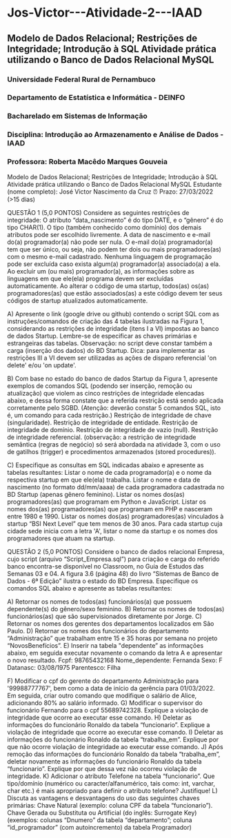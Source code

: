 # Jos-Victor---Atividade-2---IAAD
## Modelo de Dados Relacional; Restrições de Integridade; Introdução à SQL Atividade prática utilizando o Banco de Dados Relacional MySQL


### Universidade Federal Rural de Pernambuco
### Departamento de Estatística e Informática - DEINFO
### Bacharelado em Sistemas de Informação
### Disciplina: Introdução ao Armazenamento e Análise de Dados - IAAD
### Professora: Roberta Macêdo Marques Gouveia

Modelo de Dados Relacional; Restrições de Integridade; Introdução à SQL
Atividade prática utilizando o Banco de Dados Relacional MySQL
Estudante (nome completo): José Victor Nascimento da Cruz
⏰ Prazo: 27/03/2022 (>15 dias)

QUESTÃO 1 (5,0 PONTOS)
Considere as seguintes restrições de integridade: 
O atributo “data_nascimento” é do tipo DATE, e o “gênero” é do tipo CHAR(1). O tipo (também conhecido como domínio) dos demais atributos pode ser escolhido livremente.
A data de nascimento e e-mail do(a) programador(a) não pode ser nula. 
O e-mail do(a) programador(a) tem que ser único, ou seja, não podem ter dois ou mais programadores(as) com o mesmo e-mail cadastrado.
Nenhuma linguagem de programação pode ser excluída caso exista algum(a) programador(a) associado(a) a ela. 
Ao excluir um (ou mais) programador(a), as informações sobre as linguagens em que ele(ela) programa devem ser excluídas automaticamente.
Ao alterar o código de uma startup, todos(as) os(as) programadores(as) que estão associados(as) a este código devem ter seus códigos de startup atualizados automaticamente.

A) Apresente o link (google drive ou github) contendo o script SQL com as instruções/comandos de criação das 4 tabelas ilustradas na Figura 1, considerando as restrições de integridade (itens I a VI) impostas ao banco de dados Startup. Lembre-se de especificar as chaves primárias e estrangeiras das tabelas.
Observação: no script deve constar também a carga (inserção dos dados) do BD Startup. 
Dica: para implementar as restrições III a VI devem ser utilizadas as ações de disparo referencial 'on delete' e/ou 'on update'.

B) Com base no estado do banco de dados Startup da Figura 1, apresente exemplos de comandos SQL (podendo ser inserção, remoção ou atualização) que violem as cinco restrições de integridade elencadas abaixo, e dessa forma constate que a referida restrição está sendo aplicada corretamente pelo SGBD. (Atenção: deverão constar 5 comandos SQL, isto é, um comando para cada restrição.)
Restrição de integridade de chave (singularidade).
Restrição de integridade de entidade.
Restrição de integridade de domínio.
Restrição de integridade de vazio (null).
Restrição de integridade referencial.
(observação: a restrição de integridade semântica (regras de negócio) só será abordada na atividade 3, com o uso de gatilhos (trigger) e  procedimentos armazenados (stored procedures)).

C) Especifique as consultas em SQL indicadas abaixo e apresente as tabelas resultantes: 
Listar o nome de cada programador(a) e o nome da respectiva startup em que ele(ela) trabalha.
Listar o nome e data de nascimento (no formato dd/mm/aaaa) de cada programadora cadastrada no BD Startup (apenas gênero feminino).
Listar os nomes dos(as) programadores(as) que programam em Python e JavaScript.
Listar os nomes dos(as) programadores(as) que programam em PHP e nasceram entre 1980 e 1990.
Listar os nomes dos(as) programadores(as) vinculados à startup “BSI Next Level” que tem menos de 30 anos.
Para cada startup cuja cidade sede inicia com a letra 'A', listar o nome da startup e os nomes dos programadores que atuam na startup.



QUESTÃO 2 (5,0 PONTOS)
Considere o banco de dados relacional Empresa, cujo script (arquivo “Script_Empresa.sql”) para criação e carga do referido banco encontra-se disponível no Classroom, no Guia de Estudos das Semanas 03 e 04. A figura 3.6 (página 48) do livro “Sistemas de Banco de Dados - 6ª Edição” ilustra o estado do BD Empresa. 
Especifique os comandos SQL abaixo e apresente as tabelas resultantes:


A) Retornar os nomes de todos(as) funcionários(a) que possuem dependente(s) do gênero/sexo feminino.
B) Retornar os nomes de todos(as) funcionários(as) que são supervisionados diretamente por Jorge.
C) Retornar os nomes dos gerentes dos departamentos localizados em São Paulo.
D) Retornar os nomes dos funcionários do departamento “Administração” que trabalham entre 15 e 35 horas por semana no projeto “NovosBenefícios”.
E) Inserir na tabela "dependente” as informações abaixo, em seguida executar novamente o comando da letra A e apresentar o novo resultado.
Fcpf:
98765432168
Nome_dependente:
Fernanda
Sexo:
F
Datanasc:
03/08/1975
Parentesco:
Filha

	
F) Modificar o cpf do gerente do departamento Administração para '99988777767', bem como a data de início da gerência para 01/03/2022. Em seguida, criar outro comando que modifique o salário de Alice, adicionando 80% ao salário informado.
G) Modificar o supervisor do funcionário Fernando para o cpf 55689742328. 
Explique a violação de integridade que ocorre ao executar esse comando.
H) Deletar as informações do funcionário Ronaldo da tabela “funcionario”. 
Explique a violação de integridade que ocorre ao executar esse comando.
I) Deletar as informações do funcionário Ronaldo da tabela “trabalha_em”. 
Explique por que não ocorre violação de integridade ao executar esse comando.
J) Após remoção das informações do funcionário Ronaldo da tabela “trabalha_em”, deletar novamente as informações do funcionário Ronaldo da tabela “funcionario”.
Explique por que dessa vez não ocorreu violação de integridade.
K) Adicionar o atributo Telefone na tabela “funcionario”. Que tipo/domínio (numérico ou caracter/alfanumérico, tais como: int, varchar, char etc.) é mais apropriado para definir o atributo telefone? Justifique!
L) Discuta as vantagens e desvantagens do uso das seguintes chaves primárias:
Chave Natural (exemplo: coluna CPF da tabela “funcionario”).
Chave Gerada ou Substituta ou Artificial (do inglês: Surrogate Key) (exemplos: colunas “Dnumero” da tabela “departamento”; coluna “id_programador” (com autoincremento) da tabela Programador)




